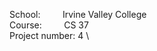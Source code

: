 School:&nbsp;&nbsp;&nbsp;&nbsp;&nbsp;&nbsp;&nbsp;&nbsp;&nbsp;Irvine Valley College \
Course:&nbsp;&nbsp;&nbsp;&nbsp;&nbsp;&nbsp;&nbsp;&nbsp;&nbsp;CS 37 \
Project number:&nbsp;4 \

